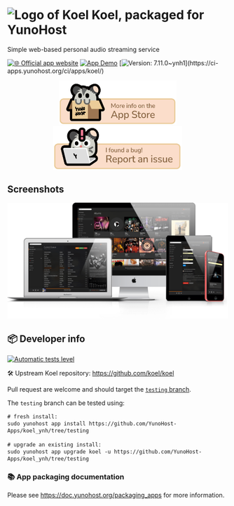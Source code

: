 <!--
N.B.: This README was automatically generated by <https://github.com/YunoHost/apps_tools/blob/main/readme_generator>
It shall NOT be edited by hand.
-->

<h1>
  <img src="https://raw.githubusercontent.com/YunoHost/apps/main/logos/koel.png" width="32px" alt="Logo of Koel">
  Koel, packaged for YunoHost
</h1>

Simple web-based personal audio streaming service

[![🌐 Official app website](https://img.shields.io/badge/Official_app_website-darkgreen?style=for-the-badge)](https://koel.dev)
[![App Demo](https://img.shields.io/badge/App_Demo-blue?style=for-the-badge)](https://demo.koel.dev)
[![Version: 7.11.0~ynh1](https://img.shields.io/badge/Version-7.11.0~ynh1-rgba(0,150,0,1)?style=for-the-badge)](https://ci-apps.yunohost.org/ci/apps/koel/)

<div align="center">
<a href="https://apps.yunohost.org/app/koel"><img height="100px" src="https://github.com/YunoHost/yunohost-artwork/raw/refs/heads/main/badges/neopossum-badges/badge_more_info_on_the_appstore.svg"/></a>
<a href="https://github.com/YunoHost-Apps/koel_ynh/issues"><img height="100px" src="https://github.com/YunoHost/yunohost-artwork/raw/refs/heads/main/badges/neopossum-badges/badge_report_an_issue.svg"/></a>
</div>


## Screenshots
![Screenshot of Koel](./doc/screenshots/showcase.png)

## 📦 Developer info

[![Automatic tests level](https://apps.yunohost.org/badge/cilevel/koel)](https://ci-apps.yunohost.org/ci/apps/koel/)

🛠️ Upstream Koel repository: <https://github.com/koel/koel>

Pull request are welcome and should target the [`testing` branch](https://github.com/YunoHost-Apps/koel_ynh/tree/testing).

The `testing` branch can be tested using:
```
# fresh install:
sudo yunohost app install https://github.com/YunoHost-Apps/koel_ynh/tree/testing

# upgrade an existing install:
sudo yunohost app upgrade koel -u https://github.com/YunoHost-Apps/koel_ynh/tree/testing
```

### 📚 App packaging documentation

Please see <https://doc.yunohost.org/packaging_apps> for more information.